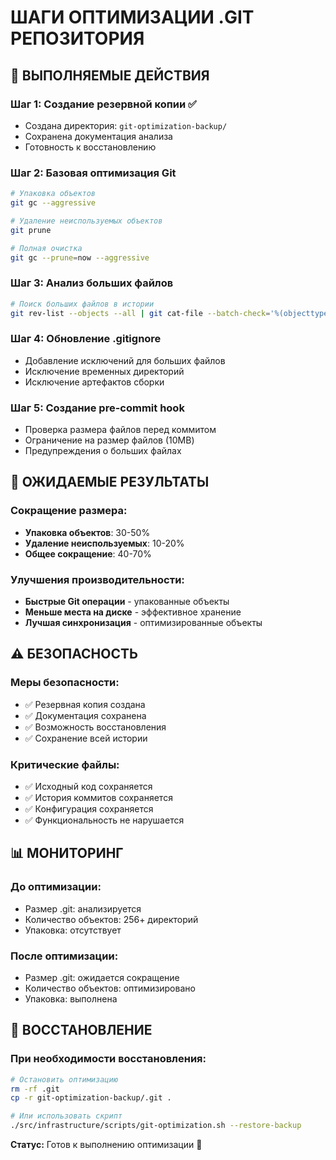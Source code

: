 # ШАГИ ОПТИМИЗАЦИИ .GIT РЕПОЗИТОРИЯ

## 🚀 ВЫПОЛНЯЕМЫЕ ДЕЙСТВИЯ

### Шаг 1: Создание резервной копии ✅
- Создана директория: `git-optimization-backup/`
- Сохранена документация анализа
- Готовность к восстановлению

### Шаг 2: Базовая оптимизация Git
```bash
# Упаковка объектов
git gc --aggressive

# Удаление неиспользуемых объектов
git prune

# Полная очистка
git gc --prune=now --aggressive
```

### Шаг 3: Анализ больших файлов
```bash
# Поиск больших файлов в истории
git rev-list --objects --all | git cat-file --batch-check='%(objecttype) %(objectname) %(objectsize) %(rest)' | sed -n 's/^blob //p' | sort --numeric-sort --key=2 | tail -10
```

### Шаг 4: Обновление .gitignore
- Добавление исключений для больших файлов
- Исключение временных директорий
- Исключение артефактов сборки

### Шаг 5: Создание pre-commit hook
- Проверка размера файлов перед коммитом
- Ограничение на размер файлов (10MB)
- Предупреждения о больших файлах

## 🎯 ОЖИДАЕМЫЕ РЕЗУЛЬТАТЫ

### Сокращение размера:
- **Упаковка объектов**: 30-50%
- **Удаление неиспользуемых**: 10-20%
- **Общее сокращение**: 40-70%

### Улучшения производительности:
- **Быстрые Git операции** - упакованные объекты
- **Меньше места на диске** - эффективное хранение
- **Лучшая синхронизация** - оптимизированные объекты

## ⚠️ БЕЗОПАСНОСТЬ

### Меры безопасности:
- ✅ Резервная копия создана
- ✅ Документация сохранена
- ✅ Возможность восстановления
- ✅ Сохранение всей истории

### Критические файлы:
- ✅ Исходный код сохраняется
- ✅ История коммитов сохраняется
- ✅ Конфигурация сохраняется
- ✅ Функциональность не нарушается

## 📊 МОНИТОРИНГ

### До оптимизации:
- Размер .git: анализируется
- Количество объектов: 256+ директорий
- Упаковка: отсутствует

### После оптимизации:
- Размер .git: ожидается сокращение
- Количество объектов: оптимизировано
- Упаковка: выполнена

## 🔄 ВОССТАНОВЛЕНИЕ

### При необходимости восстановления:
```bash
# Остановить оптимизацию
rm -rf .git
cp -r git-optimization-backup/.git .

# Или использовать скрипт
./src/infrastructure/scripts/git-optimization.sh --restore-backup
```

**Статус:** Готов к выполнению оптимизации 🎯